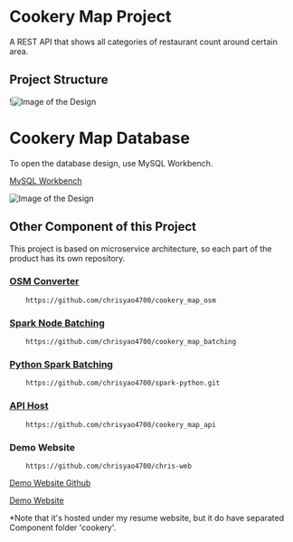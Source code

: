 # Cookery Map Project
A REST API that shows all categories of restaurant count around certain area.
## Project Structure
!![Image of the Design](https://user-images.githubusercontent.com/8865339/95397907-47b5c980-08b9-11eb-81b2-4a849cbe1750.png)



# Cookery Map Database

To open the database design, use MySQL Workbench.

[MySQL Workbench](https://www.mysql.com/products/workbench)

![Image of the Design](https://user-images.githubusercontent.com/8865339/95886017-dcde1580-0d32-11eb-935b-0c59e94f51ce.png)

## Other Component of this Project
This project is based on microservice architecture, so each part of the product has its own repository.

### [OSM Converter](https://github.com/chrisyao4700/cookery_map_osm)
```angular2
    https://github.com/chrisyao4700/cookery_map_osm
```

### [Spark Node Batching](https://github.com/chrisyao4700/cookery_map_batching)
```angular2
    https://github.com/chrisyao4700/cookery_map_batching
```

### [Python Spark Batching](https://github.com/chrisyao4700/spark-python.git)
```angular2
    https://github.com/chrisyao4700/spark-python.git
```

### [API Host](https://github.com/chrisyao4700/cookery_map_api)
```angular2
    https://github.com/chrisyao4700/cookery_map_api
```

### Demo Website
```angular2
    https://github.com/chrisyao4700/chris-web
```
[Demo Website Github](https://github.com/chrisyao4700/chris-web)

[Demo Website](https://chrisyao0908.com/cookery)

*Note that it's hosted under my resume website, but it do have separated Component folder 'cookery'.